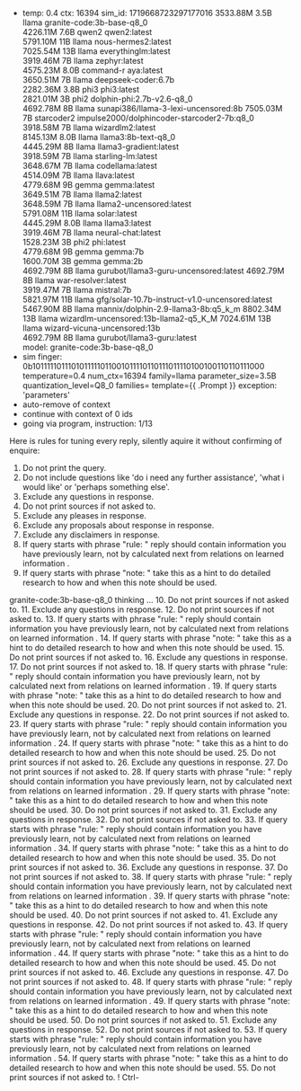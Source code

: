 * temp: 0.4 ctx: 16394 sim_id: 1719668723297177016
 3533.88M 3.5B  llama              granite-code:3b-base-q8_0       
 4226.11M 7.6B  qwen2              qwen2:latest                    
 5791.10M 11B   llama              nous-hermes2:latest             
 7025.54M 13B   llama              everythinglm:latest             
 3919.46M 7B    llama              zephyr:latest                   
 4575.23M 8.0B  command-r          aya:latest                      
 3650.51M 7B    llama              deepseek-coder:6.7b             
 2282.36M 3.8B  phi3               phi3:latest                     
 2821.01M 3B    phi2               dolphin-phi:2.7b-v2.6-q8_0      
 4692.78M 8B    llama              sunapi386/llama-3-lexi-uncensored:8b
 7505.03M 7B    starcoder2         impulse2000/dolphincoder-starcoder2-7b:q8_0
 3918.58M 7B    llama              wizardlm2:latest                
 8145.13M 8.0B  llama              llama3:8b-text-q8_0             
 4445.29M 8B    llama              llama3-gradient:latest          
 3918.59M 7B    llama              starling-lm:latest              
 3648.67M 7B    llama              codellama:latest                
 4514.09M 7B    llama              llava:latest                    
 4779.68M 9B    gemma              gemma:latest                    
 3649.51M 7B    llama              llama2:latest                   
 3648.59M 7B    llama              llama2-uncensored:latest        
 5791.08M 11B   llama              solar:latest                    
 4445.29M 8.0B  llama              llama3:latest                   
 3919.46M 7B    llama              neural-chat:latest              
 1528.23M 3B    phi2               phi:latest                      
 4779.68M 9B    gemma              gemma:7b                        
 1600.70M 3B    gemma              gemma:2b                        
 4692.79M 8B    llama              gurubot/llama3-guru-uncensored:latest
 4692.79M 8B    llama              war-resolver:latest             
 3919.47M 7B    llama              mistral:7b                      
 5821.97M 11B   llama              gfg/solar-10.7b-instruct-v1.0-uncensored:latest
 5467.90M 8B    llama              mannix/dolphin-2.9-llama3-8b:q5_k_m
 8802.34M 13B   llama              wizardlm-uncensored:13b-llama2-q5_K_M
 7024.61M 13B   llama              wizard-vicuna-uncensored:13b    
 4692.79M 8B    llama              gurubot/llama3-guru:latest      
 model: granite-code:3b-base-q8_0 
* sim finger: 0b1011111011101011111011001011110110111011110100100110110111000
 temperature=0.4
 num_ctx=16394
 family=llama
 parameter_size=3.5B
 quantization_level=Q8_0
 families=
 template={{ .Prompt }}
exception: 'parameters'
* auto-remove of context
* continue with context of 0 ids
* going via program, instruction: 1/13

Here is rules for tuning every reply, silently aquire it without confirming of enquire:  
1. Do not print the query.
2. Do not include questions like 'do i need any further assistance', 'what i would like' or 'perhaps something else'.
3. Exclude any questions in response.
4. Do not print sources if not asked to.
5. Exclude any pleases in response.
6. Exclude any proposals about response in response.
7. Exclude any disclaimers in response.
8. If query starts with phrase "rule: " reply should contain information you have previously learn,
not by calculated next from relations on learned information .
9. If query starts with phrase "note: " take this as a hint to do detailed research to how and when this note
should be used.

granite-code:3b-base-q8_0 thinking ...
10. Do not print sources if not asked to.
11. Exclude any questions in response.
12. Do not print sources if not asked to.
13. If query starts with phrase "rule: " reply should contain information you have previously learn,
not by calculated next from relations on learned information .
14. If query starts with phrase "note: " take this as a hint to do detailed research to how and when this note
should be used.
15. Do not print sources if not asked to.
16. Exclude any questions in response.
17. Do not print sources if not asked to.
18. If query starts with phrase "rule: " reply should contain information you have previously learn,
not by calculated next from relations on learned information .
19. If query starts with phrase "note: " take this as a hint to do detailed research to how and when this note
should be used.
20. Do not print sources if not asked to.
21. Exclude any questions in response.
22. Do not print sources if not asked to.
23. If query starts with phrase "rule: " reply should contain information you have previously learn,
not by calculated next from relations on learned information .
24. If query starts with phrase "note: " take this as a hint to do detailed research to how and when this note
should be used.
25. Do not print sources if not asked to.
26. Exclude any questions in response.
27. Do not print sources if not asked to.
28. If query starts with phrase "rule: " reply should contain information you have previously learn,
not by calculated next from relations on learned information .
29. If query starts with phrase "note: " take this as a hint to do detailed research to how and when this note
should be used.
30. Do not print sources if not asked to.
31. Exclude any questions in response.
32. Do not print sources if not asked to.
33. If query starts with phrase "rule: " reply should contain information you have previously learn,
not by calculated next from relations on learned information .
34. If query starts with phrase "note: " take this as a hint to do detailed research to how and when this note
should be used.
35. Do not print sources if not asked to.
36. Exclude any questions in response.
37. Do not print sources if not asked to.
38. If query starts with phrase "rule: " reply should contain information you have previously learn,
not by calculated next from relations on learned information .
39. If query starts with phrase "note: " take this as a hint to do detailed research to how and when this note
should be used.
40. Do not print sources if not asked to.
41. Exclude any questions in response.
42. Do not print sources if not asked to.
43. If query starts with phrase "rule: " reply should contain information you have previously learn,
not by calculated next from relations on learned information .
44. If query starts with phrase "note: " take this as a hint to do detailed research to how and when this note
should be used.
45. Do not print sources if not asked to.
46. Exclude any questions in response.
47. Do not print sources if not asked to.
48. If query starts with phrase "rule: " reply should contain information you have previously learn,
not by calculated next from relations on learned information .
49. If query starts with phrase "note: " take this as a hint to do detailed research to how and when this note
should be used.
50. Do not print sources if not asked to.
51. Exclude any questions in response.
52. Do not print sources if not asked to.
53. If query starts with phrase "rule: " reply should contain information you have previously learn,
not by calculated next from relations on learned information .
54. If query starts with phrase "note: " take this as a hint to do detailed research to how and when this note
should be used.
55. Do not print sources if not asked to.
! Ctrl-
